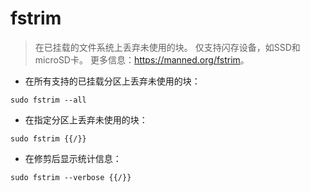 # fstrim

> 在已挂载的文件系统上丢弃未使用的块。
> 仅支持闪存设备，如SSD和microSD卡。
> 更多信息：<https://manned.org/fstrim>。

- 在所有支持的已挂载分区上丢弃未使用的块：

`sudo fstrim --all`

- 在指定分区上丢弃未使用的块：

`sudo fstrim {{/}}`

- 在修剪后显示统计信息：

`sudo fstrim --verbose {{/}}`